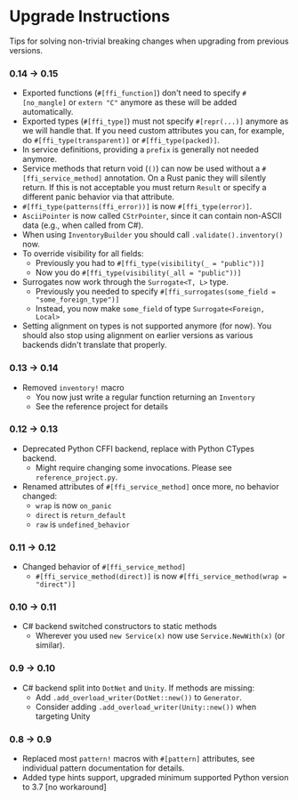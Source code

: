 # Upgrade Instructions

Tips for solving non-trivial breaking changes when upgrading from previous versions.

### 0.14 → 0.15

- Exported functions (`#[ffi_function]`) don't need to specify `#[no_mangle]` or `extern "C"` anymore as these will be
  added automatically.
- Exported types (`#[ffi_type]`) must not specify `#[repr(...)]` anymore as we will handle that. If you need custom
  attributes you can, for example, do `#[ffi_type(transparent)]` or `#[ffi_type(packed)]`.
- In service definitions, providing a `prefix` is generally not needed anymore.
- Service methods that return void (`()`) can now be used without a `#[ffi_service_method]` annotation. On a Rust panic
  they will silently return. If this is not acceptable you must return `Result` or specify a different panic behavior
  via that attribute.
- `#[ffi_type(patterns(ffi_error))]` is now `#[ffi_type(error)]`.
- `AsciiPointer` is now called `CStrPointer`, since it can contain non-ASCII data (e.g., when called from C#).
- When using `InventoryBuilder` you should call `.validate().inventory()` now.
- To override visibility for all fields:
    - Previously you had to `#[ffi_type(visibility(_ = "public"))]`
    - Now you do `#[ffi_type(visibility(_all = "public"))]`
- Surrogates now work through the `Surrogate<T, L>` type.
    - Previously you needed to specify `#[ffi_surrogates(some_field = "some_foreign_type")]`
    - Instead, you now make `some_field` of type `Surrogate<Foreign, Local>`
- Setting alignment on types is not supported anymore (for now). You should also stop using alignment on
  earlier versions as various backends didn't translate that properly.

### 0.13 → 0.14

- Removed `inventory!` macro
    - You now just write a regular function returning an `Inventory`
    - See the reference project for details

### 0.12 → 0.13

- Deprecated Python CFFI backend, replace with Python CTypes backend.
    - Might require changing some invocations. Please see `reference_project.py`.
- Renamed attributes of `#[ffi_service_method]` once more, no behavior changed:
    - `wrap` is now `on_panic`
    - `direct` is `return_default`
    - `raw` is `undefined_behavior`

### 0.11 → 0.12

- Changed behavior of `#[ffi_service_method]`
    - `#[ffi_service_method(direct)]` is now `#[ffi_service_method(wrap = "direct")]`

### 0.10 → 0.11

- C# backend switched constructors to static methods
    - Wherever you used `new Service(x)` now use `Service.NewWith(x)` (or similar).

### 0.9 → 0.10

- C# backend split into `DotNet` and `Unity`. If methods are missing:
    - Add `.add_overload_writer(DotNet::new())` to `Generator`.
    - Consider adding `.add_overload_writer(Unity::new())` when targeting Unity

### 0.8 → 0.9

- Replaced most `pattern!` macros with `#[pattern]` attributes, see individual pattern documentation for details.
- Added type hints support, upgraded minimum supported Python version to 3.7 [no workaround]
